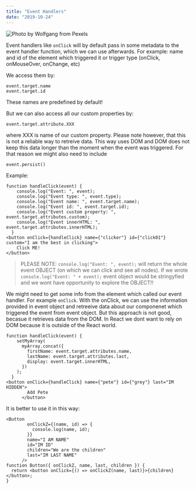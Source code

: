 ```yaml
---
title: "Event Handlers"
date: "2019-10-24"
---
```


![](https://i.imgur.com/Ac14aft.jpg "Photo by Wolfgang from Pexels")

Event handlers like <code>onClick</code> will by default pass in some metadata to the event handler function, which we can use afterwards. For example: name and id of the element which triggered it or trigger type (onClick, onMouseOver, onChange, etc)

We access them by:
```
event.target.name
event.target.id
```
These names are predefined by default!

But we can also access all our custom properties by:
```
event.target.attribute.XXX
```

where XXX is name of our custom property. Please note however, that this is not a reliable way to retreive data. This way uses DOM and DOM does not keep this data longer than the moment when the event was triggered. For that reason we might also need to include 
```
event.persist()
```

Example:
```
function handleClick(event) {
    console.log("Event: ", event);
    console.log("Event type: ", event.type);
    console.log("Event name: ", event.target.name);
    console.log("Event id: ", event.target.id);
    console.log("Event custom property: ", event.target.attributes.custom);
    console.log("Event innerHTML: ", event.target.attributes.innerHTML);
  }
<button onClick={handleClick} name={"clicker"} id={"click01"} custom="I am the best in clicking">
    Click ME!
</button>
```

> PLEASE NOTE: <code>console.log("Event: ", event);</code> will return the whole event OBJECT (on which we can click and see all nodes). If we wrote <code>console.log("Event: " + event);</code> event object would be stringyfied and we wont have opportunity to explore the OBJECT!!


We might need to get some info from the element which called our event handler. For example <code>onClick</code>. With the onClick, we can use the information provided in event object and retreeive data about our componenet which triggered the event from event object. But this approach is not good, becasue it retrieves data from the DOM. In React we dont want to rely on DOM because it is outside of the React world. 

``` 
function handleClick(event) {
    setMyArray(
      myArray.concat({
        firstName: event.target.attributes.name,
        lastName: event.target.attributes.last,
        display: event.target.innerHTML,
      })
    );
  }
<button onClick={handleClick} name={"pete"} id={"grey"} last="IM HIDDEN">
        Add Pete
      </button>
```

It is better to use it in this way:
``` 
<Button
        onClickZ={(name, id) => {
          console.log(name, id);
        }}
        name="I AM NAME"
        id="IM ID"
        children="We are the children"
        last="IM LAST NAME"
      />
function Button({ onClickZ, name, last, children }) {
  return <button onClick={() => onClickZ(name, last)}>{children}</button>;
}
```